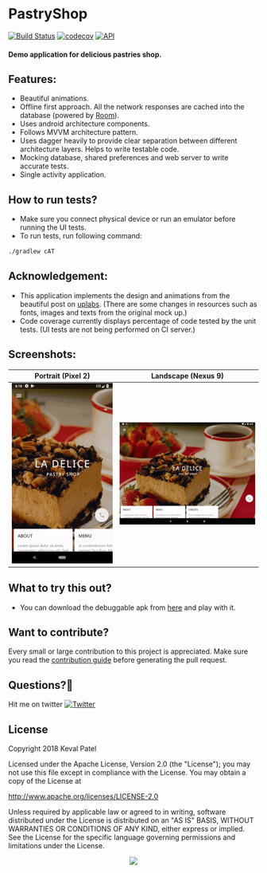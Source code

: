 # PastryShop

[![Build Status](https://travis-ci.com/kevalpatel2106/PastryShop.svg?branch=master)](https://travis-ci.com/kevalpatel2106/PastryShop) [![codecov](https://codecov.io/gh/kevalpatel2106/PastryShop/branch/master/graph/badge.svg)](https://codecov.io/gh/kevalpatel2106/PastryShop) [![API](https://img.shields.io/badge/API-21%2B-orange.svg?style=flat)](https://android-arsenal.com/api?level=21)

#### Demo application for delicious pastries shop.

## Features:
- Beautiful animations.
- Offline first approach. All the network responses are cached into the database (powered by [Room](https://developer.android.com/topic/libraries/architecture/room)).
- Uses android architecture components.
- Follows MVVM architecture pattern.
- Uses dagger heavily to provide clear separation between different architecture layers. Helps to write testable code.
- Mocking database, shared preferences and web server to write accurate tests.
- Single activity application.

## How to run tests?
- Make sure you connect physical device or run an emulator before running the UI tests.
- To run tests, run following command:
```bash
./gradlew cAT
```

## Acknowledgement:
- This application implements the design and animations from the beautiful post on [uplabs](https://www.uplabs.com/posts/restaurant-app-for-android). (There are some changes in resources such as fonts, images and texts from the original mock up.)
- Code coverage currently displays percentage of code tested by the unit tests. (UI tests are not being performed on CI server.)

## Screenshots:

|Portrait (Pixel 2)|Landscape (Nexus 9)|
|:---:|:---:|
|![portrait.gif](/.github/portrait.gif)|![landscape.gif](/.github/landscape.gif)|


## What to try this out?
- You can download the debuggable apk from [here](https://github.com/kevalpatel2106/PastryShop/releases) and play with it.


## Want to contribute?
Every small or large contribution to this project is appreciated. Make sure you read the [contribution guide](/.github/CONTRIBUTING.md) before generating the pull request.

## Questions?🤔
Hit me on twitter [![Twitter](https://img.shields.io/badge/Twitter-@kevalpatel2106-blue.svg?style=flat)](https://twitter.com/kevalpatel2106)

## License
Copyright 2018 Keval Patel

Licensed under the Apache License, Version 2.0 (the "License"); you may not use this file except in compliance with the License. You may obtain a copy of the License at

http://www.apache.org/licenses/LICENSE-2.0

Unless required by applicable law or agreed to in writing, software distributed under the License is distributed on an "AS IS" BASIS, WITHOUT WARRANTIES OR CONDITIONS OF ANY KIND, either express or implied. See the License for the specific language governing permissions and limitations under the License.

<div align="center">
<img src="https://cloud.githubusercontent.com/assets/370176/26526332/03bb8ac2-432c-11e7-89aa-da3cd1c0e9cb.png">
</div>
